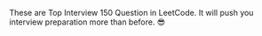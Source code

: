 These are Top Interview 150 Question in LeetCode.
It will push you interview preparation more than before.
😎
